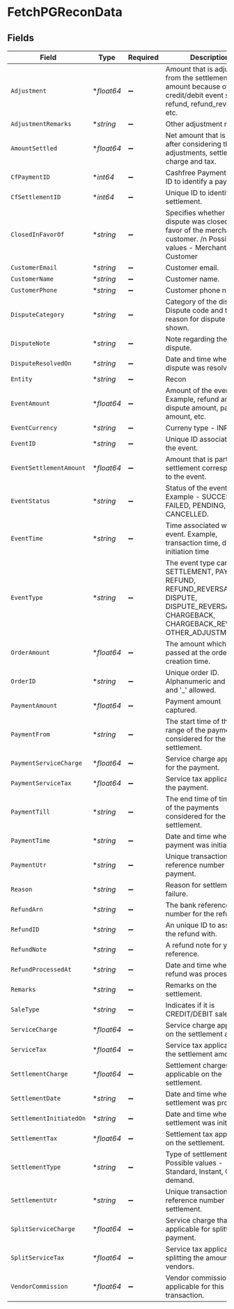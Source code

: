 # FetchPGReconData


## Fields

| Field                                                                                                                                             | Type                                                                                                                                              | Required                                                                                                                                          | Description                                                                                                                                       |
| ------------------------------------------------------------------------------------------------------------------------------------------------- | ------------------------------------------------------------------------------------------------------------------------------------------------- | ------------------------------------------------------------------------------------------------------------------------------------------------- | ------------------------------------------------------------------------------------------------------------------------------------------------- |
| `Adjustment`                                                                                                                                      | **float64*                                                                                                                                        | :heavy_minus_sign:                                                                                                                                | Amount that is adjusted from the settlement amount because of any credit/debit event such as refund, refund_reverse etc.                          |
| `AdjustmentRemarks`                                                                                                                               | **string*                                                                                                                                         | :heavy_minus_sign:                                                                                                                                | Other adjustment remarks.                                                                                                                         |
| `AmountSettled`                                                                                                                                   | **float64*                                                                                                                                        | :heavy_minus_sign:                                                                                                                                | Net amount that is settled after considering the adjustments, settlement charge and tax.                                                          |
| `CfPaymentID`                                                                                                                                     | **int64*                                                                                                                                          | :heavy_minus_sign:                                                                                                                                | Cashfree Payments unique ID to identify a payment.                                                                                                |
| `CfSettlementID`                                                                                                                                  | **int64*                                                                                                                                          | :heavy_minus_sign:                                                                                                                                | Unique ID to identify the settlement.                                                                                                             |
| `ClosedInFavorOf`                                                                                                                                 | **string*                                                                                                                                         | :heavy_minus_sign:                                                                                                                                | Specifies whether the dispute was closed in favor of the merchant or customer. /n Possible values - Merchant, Customer                            |
| `CustomerEmail`                                                                                                                                   | **string*                                                                                                                                         | :heavy_minus_sign:                                                                                                                                | Customer email.                                                                                                                                   |
| `CustomerName`                                                                                                                                    | **string*                                                                                                                                         | :heavy_minus_sign:                                                                                                                                | Customer name.                                                                                                                                    |
| `CustomerPhone`                                                                                                                                   | **string*                                                                                                                                         | :heavy_minus_sign:                                                                                                                                | Customer phone number.                                                                                                                            |
| `DisputeCategory`                                                                                                                                 | **string*                                                                                                                                         | :heavy_minus_sign:                                                                                                                                | Category of the dispute - Dispute code and the reason for dispute is shown.                                                                       |
| `DisputeNote`                                                                                                                                     | **string*                                                                                                                                         | :heavy_minus_sign:                                                                                                                                | Note regarding the dispute.                                                                                                                       |
| `DisputeResolvedOn`                                                                                                                               | **string*                                                                                                                                         | :heavy_minus_sign:                                                                                                                                | Date and time when the dispute was resolved.                                                                                                      |
| `Entity`                                                                                                                                          | **string*                                                                                                                                         | :heavy_minus_sign:                                                                                                                                | Recon                                                                                                                                             |
| `EventAmount`                                                                                                                                     | **float64*                                                                                                                                        | :heavy_minus_sign:                                                                                                                                | Amount of the event. Example, refund amount, dispute amount, payment amount, etc.                                                                 |
| `EventCurrency`                                                                                                                                   | **string*                                                                                                                                         | :heavy_minus_sign:                                                                                                                                | Curreny type - INR.                                                                                                                               |
| `EventID`                                                                                                                                         | **string*                                                                                                                                         | :heavy_minus_sign:                                                                                                                                | Unique ID associated with the event.                                                                                                              |
| `EventSettlementAmount`                                                                                                                           | **float64*                                                                                                                                        | :heavy_minus_sign:                                                                                                                                | Amount that is part of the settlement corresponding to the event.                                                                                 |
| `EventStatus`                                                                                                                                     | **string*                                                                                                                                         | :heavy_minus_sign:                                                                                                                                | Status of the event. Example - SUCCESS, FAILED, PENDING, CANCELLED.                                                                               |
| `EventTime`                                                                                                                                       | **string*                                                                                                                                         | :heavy_minus_sign:                                                                                                                                | Time associated with the event. Example, transaction time, dispute initiation time                                                                |
| `EventType`                                                                                                                                       | **string*                                                                                                                                         | :heavy_minus_sign:                                                                                                                                | The event type can be SETTLEMENT, PAYMENT, REFUND, REFUND_REVERSAL, DISPUTE, DISPUTE_REVERSAL, CHARGEBACK, CHARGEBACK_REVERSAL, OTHER_ADJUSTMENT. |
| `OrderAmount`                                                                                                                                     | **float64*                                                                                                                                        | :heavy_minus_sign:                                                                                                                                | The amount which was passed at the order creation time.                                                                                           |
| `OrderID`                                                                                                                                         | **string*                                                                                                                                         | :heavy_minus_sign:                                                                                                                                | Unique order ID. Alphanumeric and only '-' and '_' allowed.                                                                                       |
| `PaymentAmount`                                                                                                                                   | **float64*                                                                                                                                        | :heavy_minus_sign:                                                                                                                                | Payment amount captured.                                                                                                                          |
| `PaymentFrom`                                                                                                                                     | **string*                                                                                                                                         | :heavy_minus_sign:                                                                                                                                | The start time of the time range of the payments considered for the settlement.                                                                   |
| `PaymentServiceCharge`                                                                                                                            | **float64*                                                                                                                                        | :heavy_minus_sign:                                                                                                                                | Service charge applicable for the payment.                                                                                                        |
| `PaymentServiceTax`                                                                                                                               | **float64*                                                                                                                                        | :heavy_minus_sign:                                                                                                                                | Service tax applicable on the payment.                                                                                                            |
| `PaymentTill`                                                                                                                                     | **string*                                                                                                                                         | :heavy_minus_sign:                                                                                                                                | The end time of time range of the payments considered for the settlement.                                                                         |
| `PaymentTime`                                                                                                                                     | **string*                                                                                                                                         | :heavy_minus_sign:                                                                                                                                | Date and time when the payment was initiated.                                                                                                     |
| `PaymentUtr`                                                                                                                                      | **string*                                                                                                                                         | :heavy_minus_sign:                                                                                                                                | Unique transaction reference number of the payment.                                                                                               |
| `Reason`                                                                                                                                          | **string*                                                                                                                                         | :heavy_minus_sign:                                                                                                                                | Reason for settlement failure.                                                                                                                    |
| `RefundArn`                                                                                                                                       | **string*                                                                                                                                         | :heavy_minus_sign:                                                                                                                                | The bank reference number for the refund.                                                                                                         |
| `RefundID`                                                                                                                                        | **string*                                                                                                                                         | :heavy_minus_sign:                                                                                                                                | An unique ID to associate the refund with.                                                                                                        |
| `RefundNote`                                                                                                                                      | **string*                                                                                                                                         | :heavy_minus_sign:                                                                                                                                | A refund note for your reference.                                                                                                                 |
| `RefundProcessedAt`                                                                                                                               | **string*                                                                                                                                         | :heavy_minus_sign:                                                                                                                                | Date and time when the refund was processed.                                                                                                      |
| `Remarks`                                                                                                                                         | **string*                                                                                                                                         | :heavy_minus_sign:                                                                                                                                | Remarks on the settlement.                                                                                                                        |
| `SaleType`                                                                                                                                        | **string*                                                                                                                                         | :heavy_minus_sign:                                                                                                                                | Indicates if it is CREDIT/DEBIT sale.                                                                                                             |
| `ServiceCharge`                                                                                                                                   | **float64*                                                                                                                                        | :heavy_minus_sign:                                                                                                                                | Service charge applicable on the settlement amount.                                                                                               |
| `ServiceTax`                                                                                                                                      | **float64*                                                                                                                                        | :heavy_minus_sign:                                                                                                                                | Service tax applicable on the settlement amount.                                                                                                  |
| `SettlementCharge`                                                                                                                                | **float64*                                                                                                                                        | :heavy_minus_sign:                                                                                                                                | Settlement charges applicable on the settlement.                                                                                                  |
| `SettlementDate`                                                                                                                                  | **string*                                                                                                                                         | :heavy_minus_sign:                                                                                                                                | Date and time when the settlement was processed.                                                                                                  |
| `SettlementInitiatedOn`                                                                                                                           | **string*                                                                                                                                         | :heavy_minus_sign:                                                                                                                                | Date and time when the settlement was initiated.                                                                                                  |
| `SettlementTax`                                                                                                                                   | **float64*                                                                                                                                        | :heavy_minus_sign:                                                                                                                                | Settlement tax applicable on the settlement.                                                                                                      |
| `SettlementType`                                                                                                                                  | **string*                                                                                                                                         | :heavy_minus_sign:                                                                                                                                | Type of settlement. Possible values - Standard, Instant, On demand.                                                                               |
| `SettlementUtr`                                                                                                                                   | **string*                                                                                                                                         | :heavy_minus_sign:                                                                                                                                | Unique transaction reference number of the settlement.                                                                                            |
| `SplitServiceCharge`                                                                                                                              | **float64*                                                                                                                                        | :heavy_minus_sign:                                                                                                                                | Service charge that is applicable for splitting the payment.                                                                                      |
| `SplitServiceTax`                                                                                                                                 | **float64*                                                                                                                                        | :heavy_minus_sign:                                                                                                                                | Service tax applicable for splitting the amount to vendors.                                                                                       |
| `VendorCommission`                                                                                                                                | **float64*                                                                                                                                        | :heavy_minus_sign:                                                                                                                                | Vendor commission applicable for this transaction.                                                                                                |